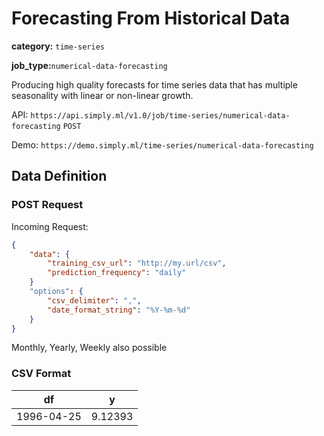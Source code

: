 # Forecasting From Historical Data

**category:** `time-series`

**job_type:**`numerical-data-forecasting`

Producing high quality forecasts for time series data that has multiple seasonality with linear or non-linear growth.

API: `https://api.simply.ml/v1.0/job/time-series/numerical-data-forecasting` `POST`

Demo: `https://demo.simply.ml/time-series/numerical-data-forecasting`

## Data Definition

### POST Request

Incoming Request:

```json
{
	"data": {
		"training_csv_url": "http://my.url/csv",
		"prediction_frequency": "daily"
	}
	"options": {
		"csv_delimiter": ",",
		"date_format_string": "%Y-%m-%d"
	}
}
```

Monthly, Yearly, Weekly also possible

### CSV Format

|df|y|
|--|--|
|1996-04-25|9.12393|

